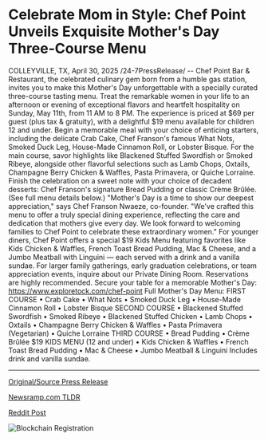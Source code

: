 # Celebrate Mom in Style: Chef Point Unveils Exquisite Mother's Day Three-Course Menu

COLLEYVILLE, TX, April 30, 2025 /24-7PressRelease/ -- Chef Point Bar & Restaurant, the celebrated culinary gem born from a humble gas station, invites you to make this Mother's Day unforgettable with a specially curated three-course tasting menu. Treat the remarkable women in your life to an afternoon or evening of exceptional flavors and heartfelt hospitality on Sunday, May 11th, from 11 AM to 8 PM.   The experience is priced at $69 per guest (plus tax & gratuity), with a delightful $19 menu available for children 12 and under.  Begin a memorable meal with your choice of enticing starters, including the delicate Crab Cake, Chef Franson's famous What Nots, Smoked Duck Leg, House-Made Cinnamon Roll, or Lobster Bisque.  For the main course, savor highlights like Blackened Stuffed Swordfish or Smoked Ribeye, alongside other flavorful selections such as Lamb Chops, Oxtails, Champagne Berry Chicken & Waffles, Pasta Primavera, or Quiche Lorraine.  Finish the celebration on a sweet note with your choice of decadent desserts: Chef Franson's signature Bread Pudding or classic Crème Brûlée. (See full menu details below.)  "Mother's Day is a time to show our deepest appreciation," says Chef Franson Nwaeze, co-founder. "We've crafted this menu to offer a truly special dining experience, reflecting the care and dedication that mothers give every day. We look forward to welcoming families to Chef Point to celebrate these extraordinary women."  For younger diners, Chef Point offers a special $19 Kids Menu featuring favorites like Kids Chicken & Waffles, French Toast Bread Pudding, Mac & Cheese, and a Jumbo Meatball with Linguini — each served with a drink and a vanilla sundae.  For larger family gatherings, early graduation celebrations, or team appreciation events, inquire about our Private Dining Room.  Reservations are highly recommended. Secure your table for a memorable Mother's Day: https://www.exploretock.com/chef-point  Full Mother's Day Menu:  FIRST COURSE •	Crab Cake •	What Nots •	Smoked Duck Leg •	House-Made Cinnamon Roll •	Lobster Bisque  SECOND COURSE •	Blackened Stuffed Swordfish •	Smoked Ribeye •	Blackened Stuffed Chicken •	Lamb Chops •	Oxtails •	Champagne Berry Chicken & Waffles •	Pasta Primavera (Vegetarian) •	Quiche Lorraine  THIRD COURSE •	Bread Pudding •	Crème Brûlée  $19 KIDS MENU (12 and under) •	Kids Chicken & Waffles •	French Toast Bread Pudding •	Mac & Cheese •	Jumbo Meatball & Linguini Includes drink and vanilla sundae. 

---

[Original/Source Press Release](https://www.24-7pressrelease.com/press-release/522341/celebrate-mom-in-style-chef-point-unveils-exquisite-mothers-day-three-course-menu)
                    

[Newsramp.com TLDR](https://newsramp.com/curated-news/celebrate-mother-s-day-at-chef-point-bar-restaurant-with-a-special-three-course-menu/6f48a181de27cc7be34402353971fbac) 

 



[Reddit Post](https://www.reddit.com/r/newsramp/comments/1kbapk9/celebrate_mothers_day_at_chef_point_bar/) 



![Blockchain Registration](https://cdn.newsramp.app/24-7PressRelease/qrcode/254/30/pink2MEs.webp)